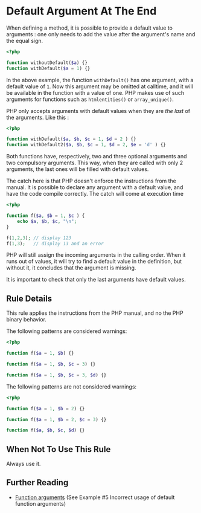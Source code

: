 <!-- PHP Manual -->
# Default Argument At The End

When defining a method, it is possible to provide a default value to arguments : one only needs to add the value after the argument's name and the equal sign.

```php
<?php

function withoutDefault($a) {} 
function withDefault($a = 1) {} 


```

In the above example, the function `withDefault()` has one argument, with a default value of `1`. Now this argument may be omitted at calltime, and it will be available in the function with a value of one. PHP makes use of such arguments for functions such as `htmlentities()` or `array_unique()`. 

PHP only accepts arguments with default values when they are _the last_ of the arguments. Like this : 

```php
<?php

function withDefault($a, $b, $c = 1, $d = 2 ) {}
function withDefault2($a, $b, $c = 1, $d = 2, $e = 'd' ) {}


```

Both functions have, respectively, two and three optional arguments and two compulsory arguments. This way, when they are called with only 2 arguments, the last ones will be filled with default values.

The catch here is that PHP doesn't enforce the instructions from the manual. It is possible to declare any argument with a default value, and have the code compile correctly. The catch will come at execution time 

```php
<?php

function f($a, $b = 1, $c ) {
	echo $a, $b, $c, "\n";
}

f(1,2,3); // display 123
f(1,3);   // display 13 and an error


```

PHP will still assign the incoming arguments in the calling order. When it runs out of values, it will try to find a default value in the definition, but without it, it concludes that the argument is missing. 

It is important to check that only the last arguments have default values. 

## Rule Details

This rule applies the instructions from the PHP manual, and no the PHP binary behavior.

The following patterns are considered warnings:

```php
<?php

function f($a = 1, $b) {}

function f($a = 1, $b, $c = 3) {}

function f($a = 1, $b, $c = 3, $d) {}


```

The following patterns are not considered warnings:

```php
<?php

function f($a = 1, $b = 2) {}

function f($a = 1, $b = 2, $c = 3) {}

function f($a, $b, $c, $d) {}


```



## When Not To Use This Rule

Always use it. 


## Further Reading

* [Function arguments](http://php.net/functions.arguments) (See Example #5 Incorrect usage of default function arguments)